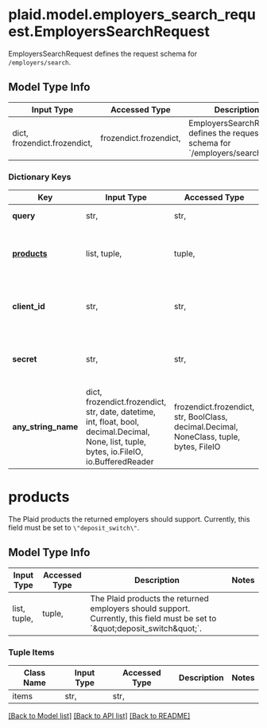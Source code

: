 # plaid.model.employers_search_request.EmployersSearchRequest

EmployersSearchRequest defines the request schema for `/employers/search`.

## Model Type Info
Input Type | Accessed Type | Description | Notes
------------ | ------------- | ------------- | -------------
dict, frozendict.frozendict,  | frozendict.frozendict,  | EmployersSearchRequest defines the request schema for &#x60;/employers/search&#x60;. | 

### Dictionary Keys
Key | Input Type | Accessed Type | Description | Notes
------------ | ------------- | ------------- | ------------- | -------------
**query** | str,  | str,  | The employer name to be searched for. | 
**[products](#products)** | list, tuple,  | tuple,  | The Plaid products the returned employers should support. Currently, this field must be set to &#x60;\&quot;deposit_switch\&quot;&#x60;. | 
**client_id** | str,  | str,  | Your Plaid API &#x60;client_id&#x60;. The &#x60;client_id&#x60; is required and may be provided either in the &#x60;PLAID-CLIENT-ID&#x60; header or as part of a request body. | [optional] 
**secret** | str,  | str,  | Your Plaid API &#x60;secret&#x60;. The &#x60;secret&#x60; is required and may be provided either in the &#x60;PLAID-SECRET&#x60; header or as part of a request body. | [optional] 
**any_string_name** | dict, frozendict.frozendict, str, date, datetime, int, float, bool, decimal.Decimal, None, list, tuple, bytes, io.FileIO, io.BufferedReader | frozendict.frozendict, str, BoolClass, decimal.Decimal, NoneClass, tuple, bytes, FileIO | any string name can be used but the value must be the correct type | [optional]

# products

The Plaid products the returned employers should support. Currently, this field must be set to `\"deposit_switch\"`.

## Model Type Info
Input Type | Accessed Type | Description | Notes
------------ | ------------- | ------------- | -------------
list, tuple,  | tuple,  | The Plaid products the returned employers should support. Currently, this field must be set to &#x60;\&quot;deposit_switch\&quot;&#x60;. | 

### Tuple Items
Class Name | Input Type | Accessed Type | Description | Notes
------------- | ------------- | ------------- | ------------- | -------------
items | str,  | str,  |  | 

[[Back to Model list]](../../README.md#documentation-for-models) [[Back to API list]](../../README.md#documentation-for-api-endpoints) [[Back to README]](../../README.md)

